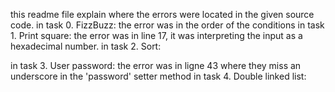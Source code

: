 this readme file explain where the errors were located in the given source code.
in task 0. FizzBuzz:
	the error was in the order of the conditions
in task 1. Print square:
	the error was in line 17, it was interpreting the input as a hexadecimal number.
in task 2. Sort:

in task 3. User password:
	the error was in ligne 43 where they miss an underscore in the 'password' setter method
in task 4. Double linked list:


